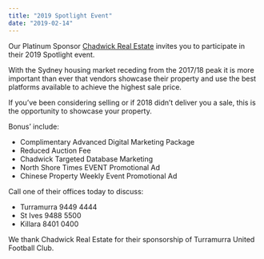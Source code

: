 ```yaml
---
title: "2019 Spotlight Event"
date: "2019-02-14"
---
```


Our Platinum Sponsor [Chadwick Real Estate](https://turramurraunited.com.au/sponsors/chadwick-real-estate/) invites you to participate in their 2019 Spotlight event.

With the Sydney housing market receding from the 2017/18 peak it is more important than ever that vendors showcase their property and use the best platforms available to achieve the highest sale price.   

If you’ve been considering selling or if 2018 didn’t deliver you a sale, this is the opportunity to showcase your property.  

Bonus’ include:

- Complimentary Advanced Digital Marketing Package
- Reduced Auction Fee
- Chadwick Targeted Database Marketing
- North Shore Times EVENT Promotional Ad
- Chinese Property Weekly Event Promotional Ad

Call one of their offices today to discuss:

- Turramurra 9449 4444
- St Ives 9488 5500
- Killara 8401 0400

We thank Chadwick Real Estate for their sponsorship of Turramurra United Football Club.
